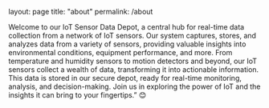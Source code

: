 layout: page
title: "about"
permalink: /about

 Welcome to our IoT Sensor Data Depot, a central hub for real-time data collection from a network of IoT sensors. Our system captures, stores, and analyzes data from a variety of sensors, providing valuable insights into environmental conditions, equipment performance, and more. From temperature and humidity sensors to motion detectors and beyond, our IoT sensors collect a wealth of data, transforming it into actionable information. This data is stored in our secure depot, ready for real-time monitoring, analysis, and decision-making. Join us in exploring the power of IoT and the insights it can bring to your fingertips.” 😊